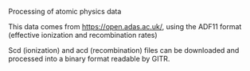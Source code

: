 Processing of atomic physics data

This data comes from https://open.adas.ac.uk/, using the ADF11 format (effective ionization and recombination rates)

Scd (ionization) and acd (recombination) files can be downloaded and processed into a binary format readable by GITR.
